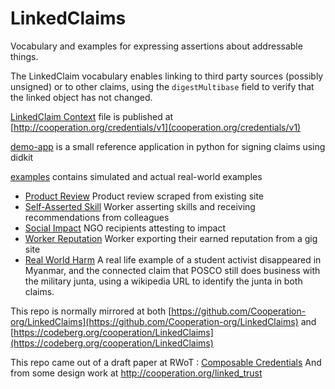 # LinkedClaims

Vocabulary and examples for expressing assertions about addressable things.

The LinkedClaim vocabulary enables linking to
third party sources (possibly unsigned) or to other claims, using the `digestMultibase` field
to verify that the linked object has not changed. 

[LinkedClaim Context](./context.json) file is published at [http://cooperation.org/credentials/v1](cooperation.org/credentials/v1)

[demo-app](./demo-app) is a small reference application in python for signing claims using didkit

[examples](./examples) contains simulated and actual real-world examples
  * [Product Review](./examples/product-review) Product review scraped from existing site
  * [Self-Asserted Skill](./examples/self-asserted-skill) Worker asserting skills and receiving recommendations from colleagues
  * [Social Impact](./examples/social-impact) NGO recipients attesting to impact
  * [Worker Reputation](./examples/worker-reputation) Worker exporting their earned reputation from a gig site
  * [Real World Harm](./examples/real-world-harm) A real life example of a student activist disappeared in Myanmar, and the connected claim that POSCO still does business with the military junta, using a wikipedia URL to identify the junta in both claims.


This repo is normally mirrored at both
[https://github.com/Cooperation-org/LinkedClaims](https://github.com/Cooperation-org/LinkedClaims) and [https://codeberg.org/cooperation/LinkedClaims](https://codeberg.org/cooperation/LinkedClaims)

This repo came out of a draft paper at RWoT : [Composable Credentials](https://github.com/WebOfTrustInfo/rwot11-the-hague/blob/master/draft-documents/composable-credentials.md)
And from some design work at http://cooperation.org/linked_trust
